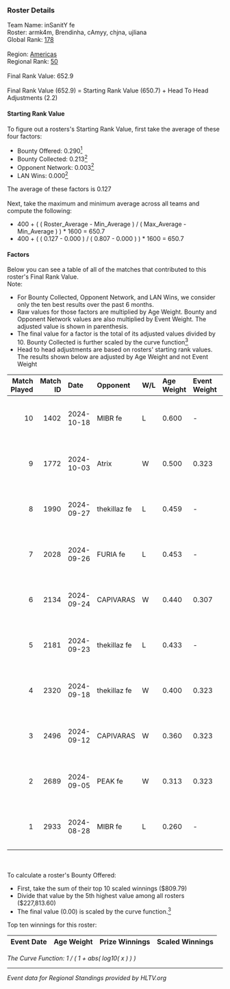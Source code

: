 ### Roster Details<br />
Team Name: inSanitY fe<br />
Roster: armk4m, Brendinha, cAmyy, chjna, ujliana<br />
Global Rank: [178](../../standings_global_2025_01_16.md)<br />
<br />
Region: [Americas]( ../../standings_americas_2025_01_16.md)<br />
Regional Rank: [50]( ../../standings_americas_2025_01_16.md)<br />
<br />
Final Rank Value:  652.9<br />
<br />
Final Rank Value (652.9) = Starting Rank Value (650.7) + Head To Head Adjustments (2.2)<br />

#### Starting Rank Value<br />
To figure out a rosters's Starting Rank Value, first take the average of these four factors:<br />
- Bounty Offered: 0.290[<sup>1</sup>](#table2)
- Bounty Collected: 0.213[<sup>2</sup>](#table1)
- Opponent Network: 0.003[<sup>2</sup>](#table1)
- LAN Wins: 0.000[<sup>2</sup>](#table1)

The average of these factors is 0.127<br />
<br />
Next, take the maximum and minimum average across all teams and compute the following:<br />
- 400 + ( ( Roster_Average - Min_Average ) / ( Max_Average - Min_Average ) ) * 1600 = 650.7
- 400 + ( ( 0.127 - 0.000 ) / ( 0.807 - 0.000 ) ) * 1600 = 650.7


#### Factors<br />
Below you can see a table of all of the matches that contributed to this roster's Final Rank Value.<br />
Note:<br />

- For Bounty Collected, Opponent Network, and LAN Wins, we consider only the ten best results over the past 6 months.
- Raw values for those factors are multiplied by Age Weight. Bounty and Opponent Network values are also multiplied by Event Weight. The adjusted value is shown in parenthesis.
- The final value for a factor is the total of its adjusted values divided by 10. Bounty Collected is further scaled by the curve function[<sup>3</sup>](#curveFunction)
- Head to head adjustments are based on rosters' starting rank values. The results shown below are adjusted by Age Weight and not Event Weight
<span id="table1"></span><br />


| Match Played | Match ID | Date       | Opponent     | W/L | Age Weight | Event Weight | Bounty Collected | Opponent Network | LAN Wins  | H2H Adj. | Roster                                   |
| -: | -: | :- | :- | :- | :- | :- | :- | :- | :- | -: | :- |
|           10 |     1402 | 2024-10-18 | MIBR fe      | L   | 0.600      | -            | -                | -                | -         |    -8.16 | armk4m, Brendinha, cAmyy, chjna, ujliana |
|            9 |     1772 | 2024-10-03 | Atrix        | W   | 0.500      | 0.323        | 0.004 (0.001)    | 0.101 (0.016)    | 0 (0.000) |     8.32 | armk4m, Brendinha, cAmyy, chjna, ujliana |
|            8 |     1990 | 2024-09-27 | thekillaz fe | L   | 0.459      | -            | -                | -                | -         |    -7.47 | armk4m, Brendinha, cAmyy, chjna, ujliana |
|            7 |     2028 | 2024-09-26 | FURIA fe     | L   | 0.453      | -            | -                | -                | -         |    -0.53 | armk4m, Brendinha, cAmyy, chjna, ujliana |
|            6 |     2134 | 2024-09-24 | CAPIVARAS    | W   | 0.440      | 0.307        | 0.003 (0.000)    | 0.000 (0.000)    | 0 (0.000) |     4.51 | armk4m, Brendinha, cAmyy, chjna, ujliana |
|            5 |     2181 | 2024-09-23 | thekillaz fe | L   | 0.433      | -            | -                | -                | -         |    -7.12 | armk4m, Brendinha, cAmyy, chjna, ujliana |
|            4 |     2320 | 2024-09-18 | thekillaz fe | W   | 0.400      | 0.323        | 0.003 (0.000)    | 0.065 (0.008)    | 0 (0.000) |     6.14 | armk4m, Brendinha, cAmyy, chjna, ujliana |
|            3 |     2496 | 2024-09-12 | CAPIVARAS    | W   | 0.360      | 0.323        | 0.003 (0.000)    | 0.000 (0.000)    | 0 (0.000) |     3.85 | armk4m, Brendinha, cAmyy, chjna, ujliana |
|            2 |     2689 | 2024-09-05 | PEAK fe      | W   | 0.313      | 0.323        | 0.003 (0.000)    | 0.029 (0.003)    | 0 (0.000) |     4.66 | armk4m, Brendinha, cAmyy, chjna, ujliana |
|            1 |     2933 | 2024-08-28 | MIBR fe      | L   | 0.260      | -            | -                | -                | -         |    -2.04 | armk4m, Brendinha, cAmyy, chjna, ujliana |

<br />
<span id="table2"></span><br />
To calculate a roster's Bounty Offered:<br />

- First, take the sum of their top 10 scaled winnings ($809.79)
- Divide that value by the 5th highest value among all rosters ($227,813.60)
- The final value (0.00) is scaled by the curve function.[<sup>3</sup>](#curveFunction)

Top ten winnings for this roster:<br />

| Event Date | Age Weight | Prize Winnings | Scaled Winnings |
| :- | -: | :- | :- |


<span id="curveFunction"></span>_The Curve Function: 1 / ( 1 + abs( log10( x ) ) )_<br />

---
_Event data for Regional Standings provided by HLTV.org_<br />
